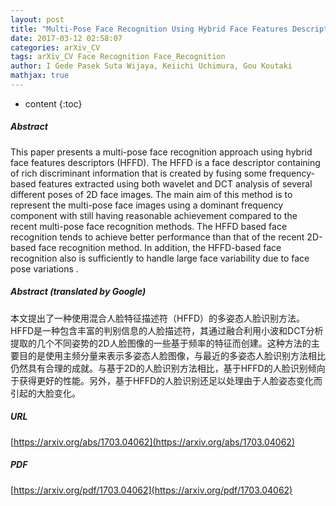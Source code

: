 ```yaml
---
layout: post
title: "Multi-Pose Face Recognition Using Hybrid Face Features Descriptor"
date: 2017-03-12 02:58:07
categories: arXiv_CV
tags: arXiv_CV Face Recognition Face_Recognition
author: I Gede Pasek Suta Wijaya, Keiichi Uchimura, Gou Koutaki
mathjax: true
---
```


* content
{:toc}

##### Abstract
This paper presents a multi-pose face recognition approach using hybrid face features descriptors (HFFD). The HFFD is a face descriptor containing of rich discriminant information that is created by fusing some frequency-based features extracted using both wavelet and DCT analysis of several different poses of 2D face images. The main aim of this method is to represent the multi-pose face images using a dominant frequency component with still having reasonable achievement compared to the recent multi-pose face recognition methods. The HFFD based face recognition tends to achieve better performance than that of the recent 2D-based face recognition method. In addition, the HFFD-based face recognition also is sufficiently to handle large face variability due to face pose variations .

##### Abstract (translated by Google)
本文提出了一种使用混合人脸特征描述符（HFFD）的多姿态人脸识别方法。 HFFD是一种包含丰富的判别信息的人脸描述符，其通过融合利用小波和DCT分析提取的几个不同姿势的2D人脸图像的一些基于频率的特征而创建。这种方法的主要目的是使用主频分量来表示多姿态人脸图像，与最近的多姿态人脸识别方法相比仍然具有合理的成就。与基于2D的人脸识别方法相比，基于HFFD的人脸识别倾向于获得更好的性能。另外，基于HFFD的人脸识别还足以处理由于人脸姿态变化而引起的大脸变化。

##### URL
[https://arxiv.org/abs/1703.04062](https://arxiv.org/abs/1703.04062)

##### PDF
[https://arxiv.org/pdf/1703.04062](https://arxiv.org/pdf/1703.04062)

